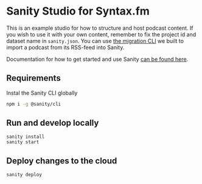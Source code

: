 # Sanity Studio for Syntax.fm

This is an example studio for how to structure and host podcast content. If you wish to use it with your own content, remember to fix the project id and dataset name in `sanity.json`. You can use [the migration CLI](https://github.com/sanity-io/podcast-to-sanity) we built to import a podcast from its RSS-feed into Sanity.

Documentation for how to get started and use Sanity [can be found here](https://docs.sanity.io).

## Requirements

Instal the Sanity CLI globally

```sh
npm i -g @sanity/cli
```

## Run and develop locally

```
sanity install
sanity start
```

## Deploy changes to the cloud

```
sanity deploy
```
